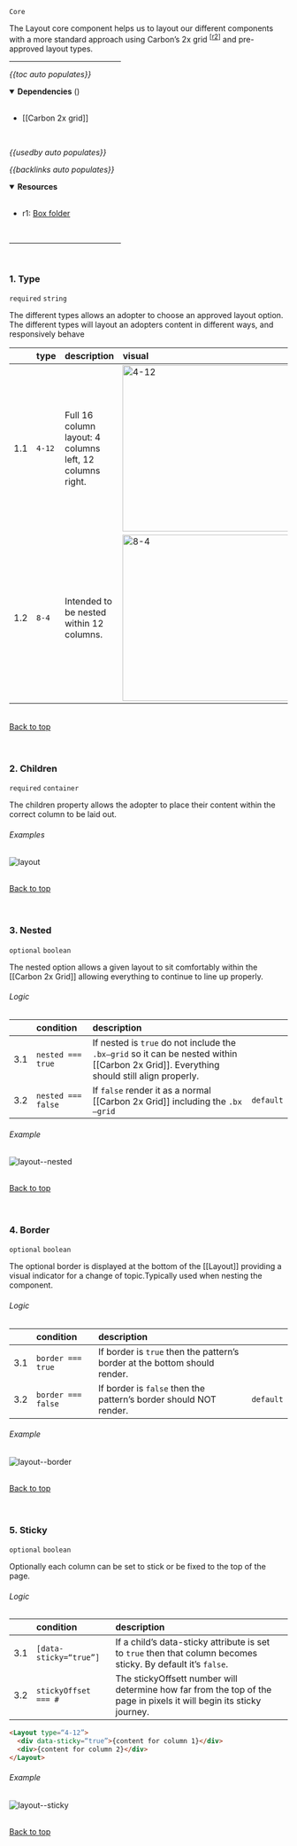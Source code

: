 `Core` <!-- category start --><!-- category end -->

The Layout core component helps us to layout our different components with a more standard approach using Carbon’s 2x grid <sup>[[r2](#resources)]</sup> and pre-approved layout types.

<hr width="40%" />

<!-- toc start open="true" -->
*{{toc auto populates}}*
<!-- toc end -->

<details open="true">
  <summary><strong>Dependencies</strong> (<!-- dependencyCount start --><!-- dependencyCount end -->)</summary><br />

- [[Carbon 2x grid]]

<br />
</details>

<!-- usedby start -->
*{{usedby auto populates}}*
<!-- usedby end -->

<!-- backlinks start -->
*{{backlinks auto populates}}*
<!-- backlinks end -->

<a name="resources"></a>
<details open="true">
  <summary><strong>Resources</strong></summary><br />

- r1: [Box folder](https://ibm.ent.box.com/folder/109669699777)

<br />
</details>

<hr width="40%" />

<br />

### 1. Type 

`required` `string`

The different types allows an adopter to choose an approved layout option. The different types will layout an adopters content in different ways, and responsively behave

|      | type   | description | visual |
|:-----|:-------|:------------|:-------|
| 1.1  | `4-12` | Full 16 column layout: 4 columns left, 12 columns right. | <a href="https://user-images.githubusercontent.com/3793636/121963487-c9ef6b00-cd2f-11eb-9845-8f8a17bb44d1.png" target="_blank"><img src="https://user-images.githubusercontent.com/3793636/121963487-c9ef6b00-cd2f-11eb-9845-8f8a17bb44d1.png" alt="4-12" width="300px" /></a>  |
| 1.2  | `8-4`  | Intended to be nested within 12 columns. | <a href="https://user-images.githubusercontent.com/3793636/121963489-ca880180-cd2f-11eb-9ba3-ee893e03d820.png" target="_blank"><img src="https://user-images.githubusercontent.com/3793636/121963489-ca880180-cd2f-11eb-9ba3-ee893e03d820.png" alt="8-4" width="300px" /></a>  |


<br />[Back to top](#wiki-wrapper)<br /><br /><br />



### 2. Children 

`required` `container`

The children property allows the adopter to place their content within the correct column to be laid out.

###### Examples

![layout](https://user-images.githubusercontent.com/3793636/122071996-d372e480-cdbc-11eb-8242-38eaee8d583f.gif)

<br />[Back to top](#wiki-wrapper)<br /><br /><br />



### 3. Nested 

`optional` `boolean`

The nested option allows a given layout to sit comfortably within the [[Carbon 2x Grid]] allowing everything to continue to line up properly.

###### Logic

|     | condition          | description | |
|:----|:-------------------|:------------|:-|
| 3.1 | `nested === true`  | If nested is `true` do not include the `.bx—grid` so it can be nested within [[Carbon 2x Grid]]. Everything should still align properly. |  |
| 3.2 | `nested === false` | If `false` render it as a normal [[Carbon 2x Grid]] including the `.bx—grid` | `default` |

###### Example 

![layout--nested](https://user-images.githubusercontent.com/3793636/122094807-2e630680-cdd2-11eb-898d-9bb8c9301b1d.gif)

<br />[Back to top](#wiki-wrapper)<br /><br /><br />



### 4. Border

`optional` `boolean`

The optional border is displayed at the bottom of the [[Layout]] providing a visual indicator for a change of topic.Typically used when nesting the component.

###### Logic

|     | condition          | description | |
|:----|:-------------------|:------------|:-|
| 3.1 | `border === true`  | If border is `true` then the pattern’s border at the bottom should render. |  |
| 3.2 | `border === false` | If border is `false` then the pattern’s border should NOT render. | `default` |

###### Example 

![layout--border](https://user-images.githubusercontent.com/3793636/122085889-c956e300-cdc8-11eb-8bc5-6d493aefd89d.gif)


<br />[Back to top](#wiki-wrapper)<br /><br /><br />


### 5. Sticky

`optional` `boolean`

Optionally each column can be set to stick or be fixed to the top of the page.

###### Logic

|     | condition          | description | |
|:----|:-------------------|:------------|:-|
| 3.1 | `[data-sticky=“true”]`  | If a child’s data-sticky attribute is set to `true` then that column becomes sticky. By default it’s `false`. |  |
| 3.2 | `stickyOffset === #` | The stickyOffsett number will determine how far from the top of the page in pixels it will begin its sticky journey. |

```html
<Layout type=“4-12”>
  <div data-sticky=“true”>{content for column 1}</div>
  <div>{content for column 2}</div>
</Layout>
```

###### Example

![layout--sticky](https://user-images.githubusercontent.com/3793636/122078202-07043d80-cdc2-11eb-9d30-da25f952c7e3.gif)


<br />[Back to top](#wiki-wrapper)<br /><br /><br />

